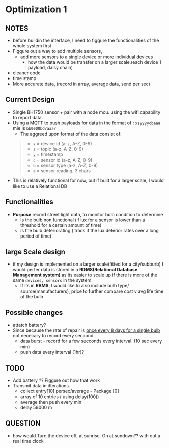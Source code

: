 # Optimization 1

## NOTES

- before buildin the interface, I need to figgure the functionalities of the whole system first
- Figgure out a way to add multiple sensors,
  - add more sensors to a single device or more individual devices
    - how the data would be transfer on a larger scale.(each device 1 payload, daisy chain)
- cleaner code
- time stamp
- More accurate data, (record in array, average data, send per sec)

## Current Design

- Single BH1750 sensor + pair with a node mcu. using the wifi capability to report data.
- Using a MQTT to push payloads for data in the format of : `xzyyyycbaaa` mie is `bb0000bd/aaa/`
  - The aggreed upon format of the data consist of:
  > - `x` = device id (a-z, A-Z, 0-9)
  > - `z` = topic (a-z, A-Z, 0-9)
  > - `y` = timestamp
  > - `c` = sensor id (a-z, A-Z, 0-9)
  > - `b` = sensor type (a-z, A-Z, 0-9)
  > - `a` = sensor reading, 3 chars
- This is relatively functional for now, but if built for a larger scale, I would like to use a Relational DB

## Functionalities

- **Purpose** record street light data, to monitor bulb condition to determine
  - Is the bulb non functional (if lux for a sensor is lower than a threshold for a certain amount of time)
  - is  the bulb deteriorating ( track if the lux deterior rates over a long period of time)


## large Scale design

- if my design is implemented on a larger scale(fitted for a city/subburb) I would perfer data is stored in a **RDMS(Relational Database Management system)** as its easier to scale up if there is more of the same `devices, sensors` in the system.
  - If its in **RBMS**, I would like to also include bulb type/ source(manufacturers), price to further compare cost v avg life time of the bulb

## Possible changes

- attatch battery?
- Since because the rate of repair is [once every 8 days for a single bulb](https://www.essentialenergy.com.au/our-network/streetlights) not nececary to record every seccond.
  - data burst - record for a few secconds every interval. (10 sec every min)
  - push data every interval (1hr)?

## TODO

- Add battery ?? Figgure out how that work
- Transmit data in itterations.
  - collect entry[10] persec/average - Package [0]
  - array of 10 entries ( using delay(100))
  - average then push every min
  - delay 59000 m


## QUESTION

- how would Turn the device off, at sunrise. On at sundown?? with out a real time clock